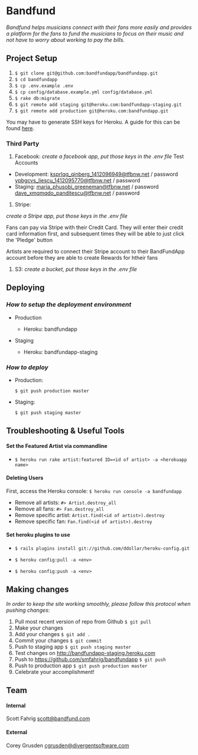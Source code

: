 # Bandfund

_Bandfund helps musicians connect with their fans more easily and provides a platform for the fans to fund the musicians to focus on their music and not have to worry about working to pay the bills._

## Project Setup

1. `$ git clone git@github.com:bandfundapp/bandfundapp.git`
2. `$ cd bandfundapp`
3. `$ cp .env.example .env`
4. `$ cp config/database.example.yml config/database.yml`
5. `$ rake db:migrate`
6. `$ git remote add staging git@heroku.com:bandfundapp-staging.git`
7. `$ git remote add production git@heroku.com:bandfundapp.git`

You may have to generate SSH keys for Heroku. A guide for this can be found [here](https://devcenter.heroku.com/articles/keys).

### Third Party

1. Facebook: _create a facebook app, put those keys in the .env file_
  Test Accounts
  * Development:
    ksprlqq_qinberg_1412096949@tfbnw.net / password
    ypbgcvs_liescu_1412095770@tfbnw.net / password
  * Staging:
    maria_phusobi_greeneman@tfbnw.net / password
    dave_xmqmqdo_panditescu@tfbnw.net / password
1. Stripe:

  _create a Stripe app, put those keys in the .env file_

  Fans can pay via Stripe with their Credit Card.  They will enter their credit card information first,
  and subsequent times they will be able to just click the 'Pledge' button

  Artists are required to connect their Stripe account to their BandFundApp account
  before they are able to create Rewards for htheir fans

1. S3: _create a bucket, put those keys in the .env file_

## Deploying

### _How to setup the deployment environment_

* Production

  - Heroku: bandfundapp

* Staging

  - Heroku: bandfundapp-staging

### _How to deploy_

* Production:

  `$ git push production master`

* Staging:

  `$ git push staging master`

## Troubleshooting & Useful Tools

#### Set the Featured Artist via commandline

- `$ heroku run rake artist:featured ID=<id of artist> -a <herokuapp name>`

#### Deleting Users

First, access the Heroku console: `$ heroku run console -a bandfundapp`
- Remove all artists: `#> Artist.destroy_all`
- Remove all fans: `#> Fan.destroy_all`
- Remove specific artist: `Artist.find(<id of artist>).destroy`
- Remove specific fan: `Fan.find(<id of artist>).destroy`



#### Set heroku plugins to use

- `$ rails plugins install git://github.com/ddollar/heroku-config.git`

- `$ heroku config:pull -a <env>`

- `$ heroku config:push -a <env>`

## Making changes

_In order to keep the site working smoothly, please follow this protocol when pushing changes:_


1. Pull most recent version of repo from Github `$ git pull`
2. Make your changes
3. Add your changes `$ git add .`
4. Commit your changes `$ git commit`
5. Push to staging app `$ git push staging master`
6. Test changes on <http://bandfundapp-staging.heroku.com>
7. Push to <https://github.com/smfahrig/bandfundapp> `$ git push`
8. Push to production app `$ git push production master`
9. Celebrate your accomplishment!

## Team

#### Internal
Scott Fahrig <scott@bandfund.com>

#### External
Corey Grusden <cgrusden@divergentsoftware.com>
